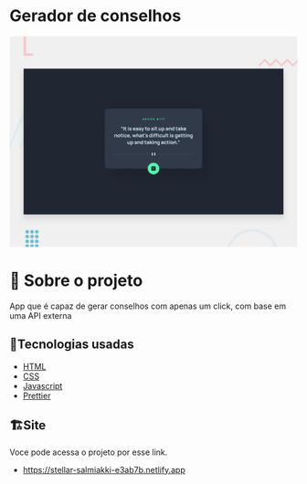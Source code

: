 # Gerador de conselhos

![Design preview for the Advice generator app coding challenge](./design/desktop-preview.jpg)
# 📖 Sobre o projeto
App que é capaz de gerar conselhos com apenas um click, com base em uma API externa

## 🔧Tecnologias usadas

- [HTML](https://developer.mozilla.org/pt-BR/docs/Web/HTML)
- [CSS](https://developer.mozilla.org/pt-BR/docs/Web/CSS)
- [Javascript](https://developer.mozilla.org/pt-BR/docs/Web/JavaScript)
- [Prettier](https://prettier.io/)

 ## 🏗️Site
 Voce pode acessa o projeto por esse link.
 - https://stellar-salmiakki-e3ab7b.netlify.app
